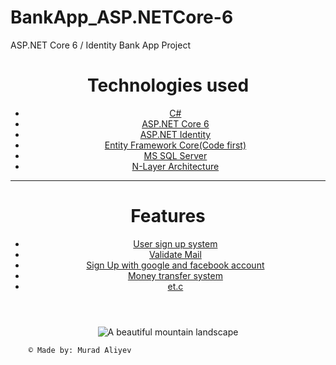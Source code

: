 # BankApp_ASP.NETCore-6
<!DOCTYPE html>
<html>
<head>
	ASP.NET Core 6 /  Identity Bank App Project
</head>
<body>
	<header>
    <div>
		<h1>Technologies used</h1>
		<nav>
			<ul>
				<li><a href="#">C#</a></li>
				<li><a href="#">ASP.NET Core 6</a></li>
				<li><a href="#">ASP.NET Identity</a></li>
        <li><a href="#">Entity Framework Core(Code first)</a></li>
        <li><a href="#">MS SQL Server</a></li>
        <li><a href="#">N-Layer Architecture</a></li>
			</ul>
		</nav>
    </div>
    <hr/>
        <div>
		<h1>Features</h1>
		<nav>
			<ul>
				<li><a href="#">User sign up system</a></li>
				<li><a href="#">Validate Mail</a></li>
				<li><a href="#">Sign Up with google and facebook account</a></li>
        <li><a href="#">Money transfer system</a></li>
        <li><a href="#">et.c</a></li>
			</ul>
		</nav>
    </div>
	</header>
	<main>
		<center>
		<img src="https://copp05.ru/Portals/0/ModuleFiles/program_logo.png" alt="A beautiful mountain landscape">
			</center>
	</main>
		

		© Made by: Murad Aliyev

</body>
</html>
